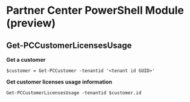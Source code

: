 # Partner Center PowerShell Module (preview) #

## Get-PCCustomerLicensesUsage ##

**Get a customer**

    $customer = Get-PCCustomer -tenantid '<tenant id GUID>'

**Get customer licenses usage information**

    Get-PCCustomerLicensesUsage -tenantid $customer.id


